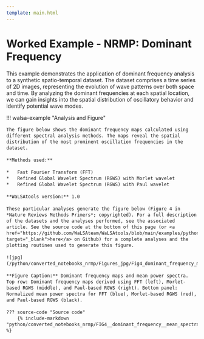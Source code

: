 ```yaml
---
template: main.html
---
```


# Worked Example - NRMP: Dominant Frequency

This example demonstrates the application of dominant frequency analysis to a synthetic spatio-temporal dataset. The dataset comprises a time series of 2D images, representing the evolution of wave patterns over both space and time. By analyzing the dominant frequencies at each spatial location, we can gain insights into the spatial distribution of oscillatory behavior and identify potential wave modes.

!!! walsa-example "Analysis and Figure"

    The figure below shows the dominant frequency maps calculated using different spectral analysis methods. The maps reveal the spatial distribution of the most prominent oscillation frequencies in the dataset.

    **Methods used:**

    *   Fast Fourier Transform (FFT)
    *   Refined Global Wavelet Spectrum (RGWS) with Morlet wavelet
    *   Refined Global Wavelet Spectrum (RGWS) with Paul wavelet

    **WaLSAtools version:** 1.0

    These particular analyses generate the figure below (Figure 4 in *Nature Reviews Methods Primers*; copyrighted). For a full description of the datasets and the analyses performed, see the associated article. See the source code at the bottom of this page (or <a href="https://github.com/WaLSAteam/WaLSAtools/blob/main/examples/python/Worked_examples__NRMP/FIG4__dominant_frequency__mean_spectra.ipynb" target="_blank">here</a> on Github) for a complete analyses and the plotting routines used to generate this figure.

    ![jpg](/python/converted_notebooks_nrmp/Figures_jpg/Fig4_dominant_frequency_mean_power_spectra.jpg)

    **Figure Caption:** Dominant frequency maps and mean power spectra. Top row: Dominant frequency maps derived using FFT (left), Morlet-based RGWS (middle), and Paul-based RGWS (right). Bottom panel: Normalized mean power spectra for FFT (blue), Morlet-based RGWS (red), and Paul-based RGWS (black).

    ??? source-code "Source code"
        {% include-markdown "python/converted_notebooks_nrmp/FIG4__dominant_frequency__mean_spectra.md" %}

<br>